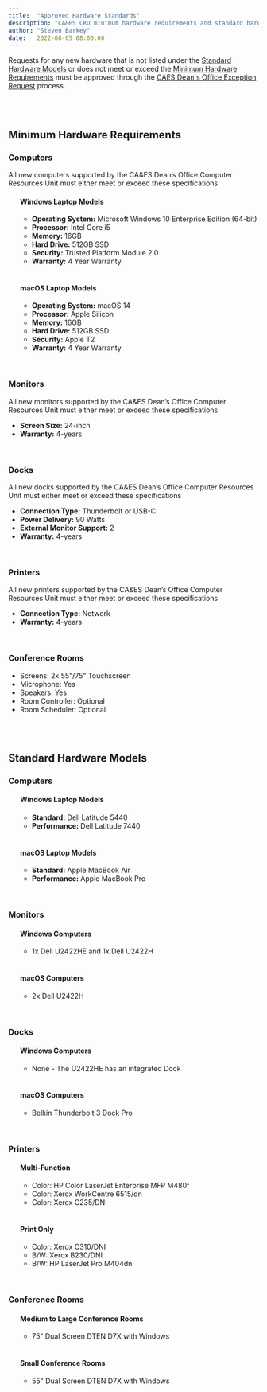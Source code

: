 ```yaml
---
title:  "Approved Hardware Standards"
description: "CA&ES CRU minimum hardware requirements and standard hardware models for laptops (Windows and macOS), monitors, printers, and docks."
author: "Steven Barkey"
date:   2022-08-05 08:00:00
---
```

<p>Requests for any new hardware that is not listed under the <a href="#standard-hardware-models">Standard Hardware Models</a> or does not meet or exceed the <a href="#minimum-hardware-requirements">Minimum Hardware Requirements</a> must be approved through the <a href="https://kb.ucdavis.edu/?id=7295" target="_new">CAES Dean's Office Exception Request</a> process.</p>
<br />
<br />
<h2>Minimum Hardware Requirements</h2>
<h3>Computers</h3>
<p>All new computers supported by the CA&ES Dean’s Office Computer Resources Unit must either meet or exceed these specifications</p>
<ul>
  <h4>Windows Laptop Models</h4>
  <ul>
  	<li><b>Operating System:</b> Microsoft Windows 10 Enterprise Edition (64-bit)</li>
  	<li><b>Processor:</b> Intel Core i5</li>
    <li><b>Memory:</b> 16GB</li>
    <li><b>Hard Drive:</b> 512GB SSD</li>
    <li><b>Security:</b> Trusted Platform Module 2.0</li>
    <li><b>Warranty:</b> 4 Year Warranty</li>
  </ul>
  <br />
  <h4>macOS Laptop Models</h4>
  <ul>
  	<li><b>Operating System:</b> macOS 14</li>
  	<li><b>Processor:</b> Apple Silicon</li>
    <li><b>Memory:</b> 16GB</li>
    <li><b>Hard Drive:</b> 512GB SSD</li>
    <li><b>Security:</b> Apple T2</li>
    <li><b>Warranty:</b> 4 Year Warranty</li>
  </ul>
</ul>
<br />
<h3>Monitors</h3>
<p>All new monitors supported by the CA&ES Dean’s Office Computer Resources Unit must either meet or exceed these specifications</p>
<ul>
	<li><b>Screen Size:</b> 24-inch</li>
	<li><b>Warranty:</b> 4-years</li>
</ul>
<br />
<h3>Docks</h3>
<p>All new docks supported by the CA&ES Dean’s Office Computer Resources Unit must either meet or exceed these specifications</p>
<ul>
	<li><b>Connection Type:</b> Thunderbolt or USB-C</li>
	<li><b>Power Delivery:</b> 90 Watts</li>
	<li><b>External Monitor Support:</b> 2</li>
	<li><b>Warranty:</b> 4-years</li>
</ul>
<br />
<h3>Printers</h3>
<p>All new printers supported by the CA&ES Dean’s Office Computer Resources Unit must either meet or exceed these specifications</p>
<ul>
	<li><b>Connection Type:</b> Network</li>
	<li><b>Warranty:</b> 4-years</li>
</ul>
<br />
<h3>Conference Rooms</h3>
<ul>
    <li>Screens: 2x 55"/75" Touchscreen</li>
    <li>Microphone: Yes</li>
    <li>Speakers: Yes</li>
    <li>Room Controller: Optional</li>
    <li>Room Scheduler: Optional</li>
</ul>
<br />
<br />
<h2>Standard Hardware Models</h2>
<h3>Computers</h3>
<ul>
  <h4>Windows Laptop Models</h4>
  <ul>
    <li><b>Standard:</b> Dell Latitude 5440</li>
    <li><b>Performance:</b> Dell Latitude 7440</li>
  </ul>
  <br />
  <h4>macOS Laptop Models</h4>
  <ul>
    <li><b>Standard:</b> Apple MacBook Air</li>
    <li><b>Performance:</b> Apple MacBook Pro</li>
  </ul>
</ul>
<br />
<h3>Monitors</h3>
<ul>
  <h4>Windows Computers</h4>
  <ul>
    <li>1x Dell U2422HE and 1x Dell U2422H</li>
  </ul>
  <br />
  <h4>macOS Computers</h4>
  <ul>
    <li>2x Dell U2422H</li>
  </ul>
</ul>
<br />
<h3>Docks</h3>
<ul>
  <h4>Windows Computers</h4>
  <ul>
    <li>None - The U2422HE has an integrated Dock</li>
  </ul>
  <br />
  <h4>macOS Computers</h4>
  <ul>
    <li>Belkin Thunderbolt 3 Dock Pro</li>
  </ul>
</ul>
<br />
<h3>Printers</h3>
<ul>
  <h4>Multi-Function</h4>
  <ul>
    <li>Color: HP Color LaserJet Enterprise MFP M480f</li>
    <li>Color: Xerox WorkCentre 6515/dn</li>
    <li>Color: Xerox C235/DNI</li>
  </ul>
  <br />
  <h4>Print Only</h4>
  <ul>
    <li>Color: Xerox C310/DNI</li>
    <li>B/W: Xerox B230/DNI</li>
    <li>B/W: HP LaserJet Pro M404dn</li>
  </ul>
</ul>
<br />
<h3>Conference Rooms</h3>
<ul>
  <h4>Medium to Large Conference Rooms</h4>
  <ul>
    <li>75" Dual Screen DTEN D7X with Windows</li>
  </ul>
  <br />
  <h4>Small Conference Rooms</h4>
  <ul>
    <li>55" Dual Screen DTEN D7X with Windows</li>
  </ul>
</ul>
